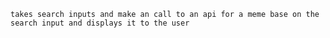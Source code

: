 `takes search inputs and make an call to an api for a meme base on the search input and displays it to the user `